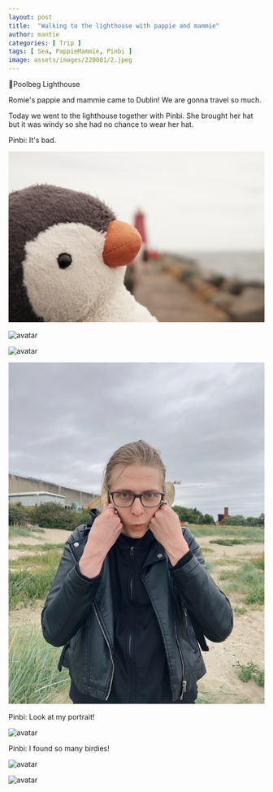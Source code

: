 ```yaml
---
layout: post
title:  "Walking to the lighthouse with pappie and mammie"
author: mantie
categories: [ Trip ]
tags: [ Sea, PappieMammie, Pinbi ]
image: assets/images/220801/2.jpeg
---
```




📍Poolbeg Lighthouse



Romie's pappie and mammie came to Dublin! We are gonna travel so much. 

Today we went to the lighthouse together with Pinbi. She brought her hat but it was windy so she had no chance to wear her hat. 

Pinbi: It's bad. 



![avatar](../assets/images/220801/1.jpeg)

![avatar](../assets/images/220801/2.jpeg)

![avatar](../assets/images/220801/3.jpeg)

![avatar](../assets/images/220801/4.jpeg)



Pinbi: Look at my portrait!

![avatar](../assets/images/220801/5.jpeg)



Pinbi: I found so many birdies!

![avatar](../assets/images/220801/6.jpeg)

![avatar](../assets/images/220801/7.jpeg)





